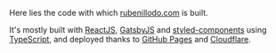 Here lies the code with which [rubenillodo.com](https://rubenillodo.com) is built.

It's mostly built with [ReactJS](https://reactjs.org/), [GatsbyJS](https://www.gatsbyjs.org/) and [styled-components](https://www.styled-components.com/) using [TypeScript](https://www.typescriptlang.org/), and deployed thanks to [GitHub Pages](https://pages.github.com/) and [Cloudflare](https://www.cloudflare.com/).

